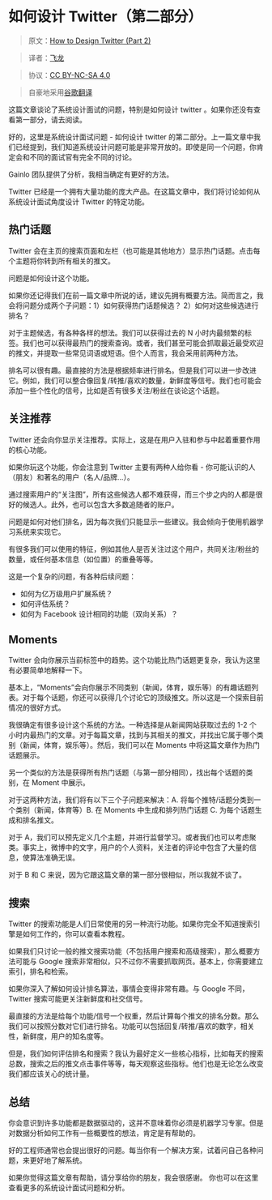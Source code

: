# 如何设计 Twitter（第二部分）

> 原文：[How to Design Twitter (Part 2)](http://blog.gainlo.co/index.php/2016/02/24/system-design-interview-question-how-to-design-twitter-part-2/)

> 译者：[飞龙](https://github.com/wizardforcel)

> 协议：[CC BY-NC-SA 4.0](http://creativecommons.org/licenses/by-nc-sa/4.0/)

> 自豪地采用[谷歌翻译](https://translate.google.cn/)


这篇文章谈论了系统设计面试的问题，特别是如何设计 twitter 。如果你还没有查看第一部分，请去阅读。

好的，这里是系统设计面试问题 - 如何设计 twitter 的第二部分。上一篇文章中我们已经提到，我们知道系统设计问题可能是非常开放的。即使是同一个问题，你肯定会和不同的面试官有完全不同的讨论。

Gainlo 团队提供了分析，我相当确定有更好的方法。

Twitter 已经是一个拥有大量功能的庞大产品。在这篇文章中，我们将讨论如何从系统设计面试角度设计 Twitter 的特定功能。

## 热门话题

Twitter 会在主页的搜索页面和左栏（也可能是其他地方）显示热门话题。点击每个主题将你转到所有相关的推文。

问题是如何设计这个功能。

如果你还记得我们在前一篇文章中所说的话，建议先拥有概要方法。简而言之，我会将问题分成两个子问题：1）如何获得热门话题候选？ 2）如何对这些候选进行排名？

对于主题候选，有各种各样的想法。我们可以获得过去的 N 小时内最频繁的标签。我们也可以获得最热门的搜索查询。或者，我们甚至可能会抓取最近最受欢迎的推文，并提取一些常见词语或短语。但个人而言，我会采用前两种方法。

排名可以很有趣。最直接的方法是根据频率进行排名。但是我们可以进一步改进它。例如，我们可以整合像回复/转推/喜欢的数量，新鲜度等信号。我们也可能会添加一些个性化的信号，比如是否有很多关注/粉丝在谈论这个话题。

## 关注推荐

Twitter 还会向你显示关注推荐。实际上，这是在用户入驻和参与中起着重要作用的核心功能。

如果你玩这个功能，你会注意到 Twitter 主要有两种人给你看 - 你可能认识的人（朋友）和著名的用户（名人/品牌...）。

通过搜索用户的“关注图”，所有这些候选人都不难获得，而三个步之内的人都是很好的候选人。此外，也可以包含大多数追随者的账户。

问题是如何对他们排名，因为每次我们只能显示一些建议。我会倾向于使用机器学习系统来实现它。

有很多我们可以使用的特征，例如其他人是否关注过这个用户，共同关注/粉丝的数量，或任何基本信息（如位置）的重叠等等。

这是一个复杂的问题，有各种后续问题：

+   如何为亿万级用户扩展系统？
+   如何评估系统？
+   如何为 Facebook 设计相同的功能（双向关系）？

## Moments

Twitter 会向你展示当前标签中的趋势。这个功能比热门话题更复杂，我认为这里有必要简单地解释一下。

基本上，“Moments”会向你展示不同类别（新闻，体育，娱乐等）的有趣话题列表。对于每个话题，你还可以获得几个讨论它的顶级推文。所以这是一个探索目前情况的很好方式。

我很确定有很多设计这个系统的方法。一种选择是从新闻网站获取过去的 1-2 个小时内最热门的文章。对于每篇文章，找到与其相关的推文，并找出它属于哪个类别（新闻，体育，娱乐等）。然后，我们可以在 Moments 中将这篇文章作为热门话题展示。

另一个类似的方法是获得所有热门话题（与第一部分相同），找出每个话题的类别，在 Moment 中展示。

对于这两种方法，我们将有以下三个子问题来解决：A. 将每个推特/话题分类到一个类别（新闻，体育等）B. 在 Moments 中生成和排列热门话题 C. 为每个话题生成和排名推文。

对于 A，我们可以预先定义几个主题，并进行监督学习。或者我们也可以考虑聚类。事实上，微博中的文字，用户的个人资料，关注者的评论中包含了大量的信息，使算法准确无误。

对于 B 和 C 来说，因为它跟这篇文章的第一部分很相似，所以我就不谈了。

## 搜索

Twitter 的搜索功能是人们日常使用的另一种流行功能。如果你完全不知道搜索引擎是如何工作的，你可以查看本教程。

如果我们只讨论一般的推文搜索功能（不包括用户搜索和高级搜索），那么概要方法可能与 Google 搜索非常相似，只不过你不需要抓取网页。基本上，你需要建立索引，排名和检索。

如果你深入了解如何设计排名算法，事情会变得非常有趣。与 Google 不同，Twitter 搜索可能更关注新鲜度和社交信号。

最直接的方法是给每个功能/信号一个权重，然后计算每个推文的排名分数。那么我们可以按照分数对它们进行排名。功能可以包括回复/转推/喜欢的数字，相关性，新鲜度，用户的知名度等。

但是，我们如何评估排名和搜索？我认为最好定义一些核心指标，比如每天的搜索总数，搜索之后的推文点击事件等等，每天观察这些指标。他们也是无论怎么改变我们都应该关心的统计量。

## 总结

你会意识到许多功能都是数据驱动的，这并不意味着你必须是机器学习专家。但是对数据分析如何工作有一些概要性的想法，肯定是有帮助的。

好的工程师通常也会提出很好的问题。每当你有一个解决方案，试着问自己各种问题，来更好地了解系统。

如果你觉得这篇文章有帮助，请分享给你的朋友，我会很感谢。 你也可以在这里查看更多的系统设计面试问题和分析。

